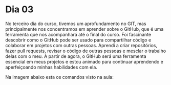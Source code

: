 # Dia 03

No terceiro dia do curso, tivemos um aprofundamento no GIT, mas principalmente nos concentramos em aprender sobre o GitHub, que é uma ferramenta que nos acompanhará até o final do curso. Foi fascinante descobrir como o GitHub pode ser usado para compartilhar código e colaborar em projetos com outras pessoas. Aprendi a criar repositórios, fazer pull requests, revisar o código de outras pessoas e mesclar o trabalho delas com o meu. A partir de agora, o GitHub será uma ferramenta essencial em meus projetos e estou animado para continuar aprendendo e aperfeiçoando minhas habilidades com ela.

Na imagem abaixo esta os comandos visto na aula:

